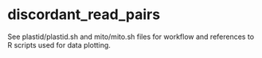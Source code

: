 # discordant_read_pairs

See plastid/plastid.sh and mito/mito.sh files for workflow and references to R scripts used for data plotting.
